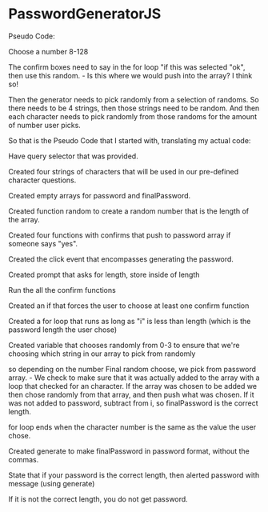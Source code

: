 # PasswordGeneratorJS

Pseudo Code:

Choose a number 8-128


The confirm boxes need to say in the for loop "if this was selected "ok", then use this random.
    - Is this where we would push into the array? I think so!

Then the generator needs to pick randomly from a selection of randoms. So there needs to be 4 strings, then those strings need to be random. And then each character needs to pick randomly from those randoms for the amount of number user picks.

So that is the Pseudo Code that I started with, translating my actual code:

Have query selector that was provided.

Created four strings of characters that will be used in our pre-defined character questions.

Created empty arrays for password and finalPassword.


Created function random to create a random number that is the length of the array.

Created four functions with confirms that push to password array if someone says "yes".

Created the click event that encompasses generating the password.

Created prompt that asks for length, store inside of length

Run the all the confirm functions

Created an if that forces the user to choose at least one confirm function

Created a for loop that runs as long as "i" is less than length (which is the password length the user chose)

Created variable that chooses randomly from 0-3 to ensure that we're choosing which string in our array to pick from randomly

so depending on the number Final random choose, we pick from password array.
    - We check to make sure that it was actually added to the array with a loop that checked for an character. If the array was chosen to be added we then chose randomly from that array, and then push what was chosen. If it was not added to password, subtract from i, so finalPassword is the correct length.

 for loop ends when the character number is the same as the value the user chose.

Created generate to make finalPassword in password format, without the commas.

State that if your password is the correct length, then alerted password with message (using generate)

If it is not the correct length, you do not get password.